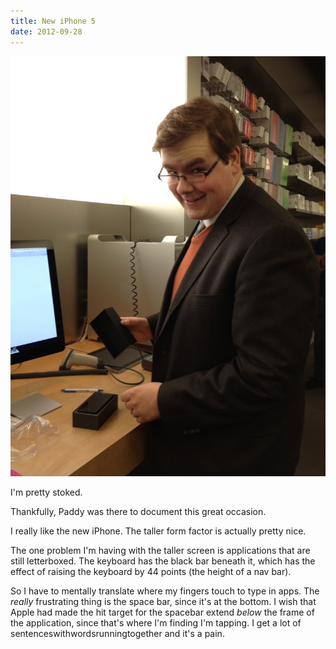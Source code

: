 ```yaml
---
title: New iPhone 5
date: 2012-09-28
---
```


![](0BE4C7001AC14718990FE1EF3E538D19.jpg)

I'm pretty stoked.

Thankfully, Paddy was there to document this great occasion.

I really like the new iPhone. The taller form factor is actually pretty nice.

The one problem I'm having with the taller screen is applications that are still letterboxed. The keyboard has the black bar beneath it, which has the effect of raising the keyboard by 44 points (the height of a nav bar).

So I have to mentally translate where my fingers touch to type in apps. The _really_ frustrating thing is the space bar, since it's at the bottom. I wish that Apple had made the hit target for the spacebar extend _below_ the frame of the application, since that's where I'm finding I'm tapping. I get a lot of sentenceswithwordsrunningtogether and it's a pain.
